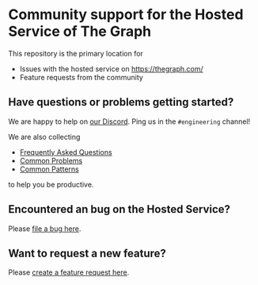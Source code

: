 # Community support for the Hosted Service of The Graph

This repository is the primary location for

* Issues with the hosted service on https://thegraph.com/
* Feature requests from the community

## Have questions or problems getting started?

We are happy to help on [our Discord](https://thegraph.com/discord). Ping us in the `#engineering` channel!

We are also collecting

* [Frequently Asked Questions](https://github.com/graphprotocol/support/wiki/faq)
* [Common Problems](https://github.com/graphprotocol/support/wiki/common-problems)
* [Common Patterns](https://github.com/graphprotocol/support/wiki/common-patterns)

to help you be productive.

## Encountered an bug on the Hosted Service?

Please [file a bug here](https://github.com/graphprotocol/support/issues/new?labels=bug).

## Want to request a new feature?

Please [create a feature request here](https://github.com/graphprotocol/support/issues/new?labels=enhancement).
